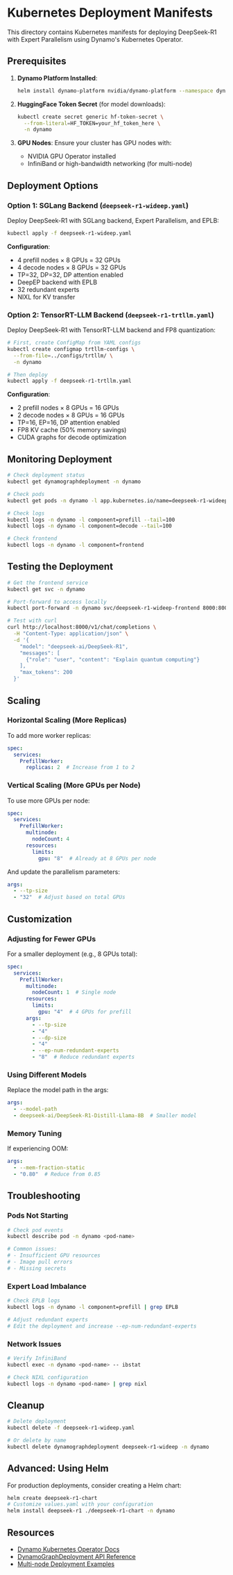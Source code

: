 # Kubernetes Deployment Manifests

This directory contains Kubernetes manifests for deploying DeepSeek-R1 with Expert Parallelism using Dynamo's Kubernetes Operator.

## Prerequisites

1. **Dynamo Platform Installed**:
   ```bash
   helm install dynamo-platform nvidia/dynamo-platform --namespace dynamo-system --create-namespace
   ```

2. **HuggingFace Token Secret** (for model downloads):
   ```bash
   kubectl create secret generic hf-token-secret \
     --from-literal=HF_TOKEN=your_hf_token_here \
     -n dynamo
   ```

3. **GPU Nodes**: Ensure your cluster has GPU nodes with:
   - NVIDIA GPU Operator installed
   - InfiniBand or high-bandwidth networking (for multi-node)

## Deployment Options

### Option 1: SGLang Backend (`deepseek-r1-wideep.yaml`)

Deploy DeepSeek-R1 with SGLang backend, Expert Parallelism, and EPLB:

```bash
kubectl apply -f deepseek-r1-wideep.yaml
```

**Configuration**:
- 4 prefill nodes × 8 GPUs = 32 GPUs
- 4 decode nodes × 8 GPUs = 32 GPUs  
- TP=32, DP=32, DP attention enabled
- DeepEP backend with EPLB
- 32 redundant experts
- NIXL for KV transfer

### Option 2: TensorRT-LLM Backend (`deepseek-r1-trtllm.yaml`)

Deploy DeepSeek-R1 with TensorRT-LLM backend and FP8 quantization:

```bash
# First, create ConfigMap from YAML configs
kubectl create configmap trtllm-configs \
  --from-file=../configs/trtllm/ \
  -n dynamo

# Then deploy
kubectl apply -f deepseek-r1-trtllm.yaml
```

**Configuration**:
- 2 prefill nodes × 8 GPUs = 16 GPUs
- 2 decode nodes × 8 GPUs = 16 GPUs
- TP=16, EP=16, DP attention enabled
- FP8 KV cache (50% memory savings)
- CUDA graphs for decode optimization

## Monitoring Deployment

```bash
# Check deployment status
kubectl get dynamographdeployment -n dynamo

# Check pods
kubectl get pods -n dynamo -l app.kubernetes.io/name=deepseek-r1-wideep

# Check logs
kubectl logs -n dynamo -l component=prefill --tail=100
kubectl logs -n dynamo -l component=decode --tail=100

# Check frontend
kubectl logs -n dynamo -l component=frontend
```

## Testing the Deployment

```bash
# Get the frontend service
kubectl get svc -n dynamo

# Port-forward to access locally
kubectl port-forward -n dynamo svc/deepseek-r1-wideep-frontend 8000:8000

# Test with curl
curl http://localhost:8000/v1/chat/completions \
  -H "Content-Type: application/json" \
  -d '{
    "model": "deepseek-ai/DeepSeek-R1",
    "messages": [
      {"role": "user", "content": "Explain quantum computing"}
    ],
    "max_tokens": 200
  }'
```

## Scaling

### Horizontal Scaling (More Replicas)

To add more worker replicas:

```yaml
spec:
  services:
    PrefillWorker:
      replicas: 2  # Increase from 1 to 2
```

### Vertical Scaling (More GPUs per Node)

To use more GPUs per node:

```yaml
spec:
  services:
    PrefillWorker:
      multinode:
        nodeCount: 4
      resources:
        limits:
          gpu: "8"  # Already at 8 GPUs per node
```

And update the parallelism parameters:

```yaml
args:
  - --tp-size
  - "32"  # Adjust based on total GPUs
```

## Customization

### Adjusting for Fewer GPUs

For a smaller deployment (e.g., 8 GPUs total):

```yaml
spec:
  services:
    PrefillWorker:
      multinode:
        nodeCount: 1  # Single node
      resources:
        limits:
          gpu: "4"  # 4 GPUs for prefill
      args:
        - --tp-size
        - "4"
        - --dp-size
        - "4"
        - --ep-num-redundant-experts
        - "8"  # Reduce redundant experts
```

### Using Different Models

Replace the model path in the args:

```yaml
args:
  - --model-path
  - deepseek-ai/DeepSeek-R1-Distill-Llama-8B  # Smaller model
```

### Memory Tuning

If experiencing OOM:

```yaml
args:
  - --mem-fraction-static
  - "0.80"  # Reduce from 0.85
```

## Troubleshooting

### Pods Not Starting

```bash
# Check pod events
kubectl describe pod -n dynamo <pod-name>

# Common issues:
# - Insufficient GPU resources
# - Image pull errors
# - Missing secrets
```

### Expert Load Imbalance

```bash
# Check EPLB logs
kubectl logs -n dynamo -l component=prefill | grep EPLB

# Adjust redundant experts
# Edit the deployment and increase --ep-num-redundant-experts
```

### Network Issues

```bash
# Verify InfiniBand
kubectl exec -n dynamo <pod-name> -- ibstat

# Check NIXL configuration
kubectl logs -n dynamo <pod-name> | grep nixl
```

## Cleanup

```bash
# Delete deployment
kubectl delete -f deepseek-r1-wideep.yaml

# Or delete by name
kubectl delete dynamographdeployment deepseek-r1-wideep -n dynamo
```

## Advanced: Using Helm

For production deployments, consider creating a Helm chart:

```bash
helm create deepseek-r1-chart
# Customize values.yaml with your configuration
helm install deepseek-r1 ./deepseek-r1-chart -n dynamo
```

## Resources

- [Dynamo Kubernetes Operator Docs](https://github.com/ai-dynamo/dynamo/tree/main/docs/kubernetes)
- [DynamoGraphDeployment API Reference](https://github.com/ai-dynamo/dynamo/blob/main/docs/kubernetes/api_reference.md)
- [Multi-node Deployment Examples](https://github.com/ai-dynamo/dynamo/tree/main/examples/deployments)

